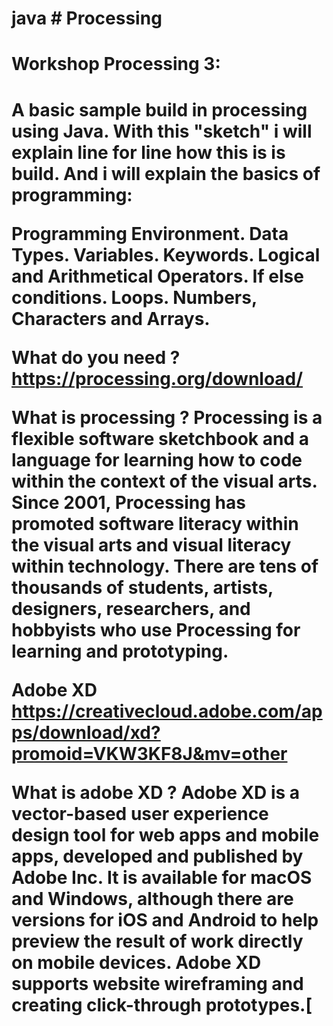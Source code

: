 # java # Processing 
    
<h1>Workshop Processing 3:<h1/>


<p>A basic sample build in processing using Java.
With this "sketch" i will explain line for line how this is is build.
And i will explain the basics of programming:

Programming Environment.
Data Types.
Variables.
Keywords.
Logical and Arithmetical Operators.
If else conditions.
Loops.
Numbers, Characters and Arrays.

<b>What do you need ?</b> 
https://processing.org/download/ 

<b>What is processing ?</b> 
Processing is a flexible software sketchbook and a language for learning how to code within the context of the visual arts. Since 2001, Processing has promoted software literacy within the visual arts and visual literacy within technology. There are tens of thousands of students, artists, designers, researchers, and hobbyists who use Processing for learning and prototyping. 


Adobe XD 
https://creativecloud.adobe.com/apps/download/xd?promoid=VKW3KF8J&mv=other 

<b>What is adobe XD ?</b> 
Adobe XD is a vector-based user experience design tool for web apps and mobile apps, developed and published by Adobe Inc. It is available for macOS and Windows, although there are versions for iOS and Android to help preview the result of work directly on mobile devices. Adobe XD supports website wireframing and creating click-through prototypes.[
